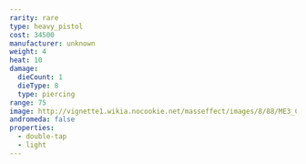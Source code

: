 ```yaml
---
rarity: rare
type: heavy_pistol
cost: 34500
manufacturer: unknown
weight: 4
heat: 10
damage:
  dieCount: 1
  dieType: 8
  type: piercing
range: 75
image: http://vignette1.wikia.nocookie.net/masseffect/images/8/88/ME3_Carnifex_Heavy_Pistol.png/revision/latest?cb=20120317185613
andromeda: false
properties:
  - double-tap
  - light
---
```


